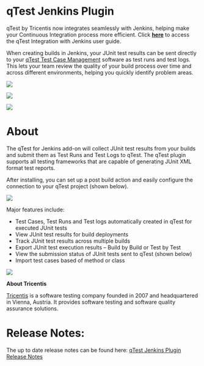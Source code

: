 # qTest Jenkins Plugin

qTest by Tricentis now integrates seamlessly with Jenkins, helping make your
Continuous Integration process more efficient. Click
[**here**](https://support.qasymphony.com/hc/en-us/articles/115002955466-Jenkins-and-Bamboo-Integration)
to access the qTest Integration with Jenkins user guide.  

When creating builds in Jenkins, your JUnit test results can be sent
directly to your [qTest Test Case
Management](https://www.qasymphony.com/testing-platform/qtest-case-management/) software as
test runs and test logs. This lets your team review the quality of your
build process over time and across different environments, helping you
quickly identify problem areas.

![](https://wiki.jenkins.io/download/attachments/84149200/image2017-8-7%2019%3A40%3A6.png?version=1&modificationDate=1502149209000&api=v2)

![](https://wiki.jenkins.io/download/attachments/84149200/image2017-8-7%2019%3A39%3A30.png?version=1&modificationDate=1502149173000&api=v2)

  

![](https://wiki.jenkins.io/download/attachments/84149200/2016-07-13_8-16-37.png?version=1&modificationDate=1468412561000&api=v2)

# **About**

The qTest for Jenkins add-on will collect JUnit test results from your
builds and submit them as Test Runs and Test Logs to qTest. The qTest
plugin supports all testing frameworks that are capable of generating
JUnit XML format test reports.

After installing, you can set up a post build action and easily
configure the connection to your qTest project (shown below).

![](https://wiki.jenkins.io/download/attachments/84149200/qtest-jenkins-plugin.png?version=2&modificationDate=1535116843000&api=v2)

Major features include:

-   Test Cases, Test Runs and Test logs automatically created in qTest
    for executed JUnit tests
-   View JUnit test results for build deployments
-   Track JUnit test results across multiple builds
-   Export JUnit test execution results – Build by Build or Test by Test
-   View the submission status of JUnit tests sent to qTest (shown
    below)
-   Import test cases based of method or class 

![](https://wiki.jenkins.io/download/attachments/84149200/2016-07-13_8-16-37%202.png?version=1&modificationDate=1468412984000&api=v2)

**About Tricentis**

[Tricentis](https://www.tricentis.com) is a software testing company
founded in 2007 and headquartered in Vienna, Austria. It provides
software testing and software quality assurance solutions.

# Release Notes:

The up to date release notes can be found here: [qTest Jenkins Plugin Release Notes](https://support.qasymphony.com/hc/en-us/articles/360000353403)
